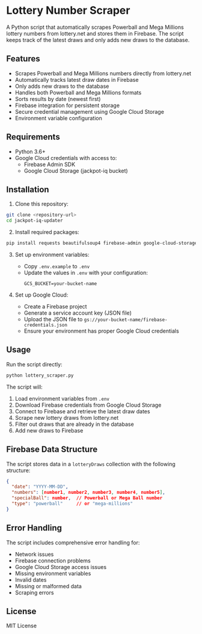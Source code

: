 # Lottery Number Scraper

A Python script that automatically scrapes Powerball and Mega Millions lottery numbers from lottery.net and stores them in Firebase. The script keeps track of the latest draws and only adds new draws to the database.

## Features

- Scrapes Powerball and Mega Millions numbers directly from lottery.net
- Automatically tracks latest draw dates in Firebase
- Only adds new draws to the database
- Handles both Powerball and Mega Millions formats
- Sorts results by date (newest first)
- Firebase integration for persistent storage
- Secure credential management using Google Cloud Storage
- Environment variable configuration

## Requirements

- Python 3.6+
- Google Cloud credentials with access to:
  - Firebase Admin SDK
  - Google Cloud Storage (jackpot-iq bucket)

## Installation

1. Clone this repository:

```bash
git clone <repository-url>
cd jackpot-iq-updater
```

2. Install required packages:

```bash
pip install requests beautifulsoup4 firebase-admin google-cloud-storage python-dotenv
```

3. Set up environment variables:

   - Copy `.env.example` to `.env`
   - Update the values in `.env` with your configuration:
     ```
     GCS_BUCKET=your-bucket-name
     ```

4. Set up Google Cloud:
   - Create a Firebase project
   - Generate a service account key (JSON file)
   - Upload the JSON file to `gs://your-bucket-name/firebase-credentials.json`
   - Ensure your environment has proper Google Cloud credentials

## Usage

Run the script directly:

```bash
python lottery_scraper.py
```

The script will:

1. Load environment variables from `.env`
2. Download Firebase credentials from Google Cloud Storage
3. Connect to Firebase and retrieve the latest draw dates
4. Scrape new lottery draws from lottery.net
5. Filter out draws that are already in the database
6. Add new draws to Firebase

## Firebase Data Structure

The script stores data in a `lotteryDraws` collection with the following structure:

```json
{
  "date": "YYYY-MM-DD",
  "numbers": [number1, number2, number3, number4, number5],
  "specialBall": number,  // Powerball or Mega Ball number
  "type": "powerball"     // or "mega-millions"
}
```

## Error Handling

The script includes comprehensive error handling for:

- Network issues
- Firebase connection problems
- Google Cloud Storage access issues
- Missing environment variables
- Invalid dates
- Missing or malformed data
- Scraping errors

## License

MIT License
